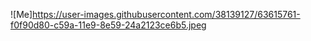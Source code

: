
![Me]https://user-images.githubusercontent.com/38139127/63615761-f0f90d80-c59a-11e9-8e59-24a2123ce6b5.jpeg
